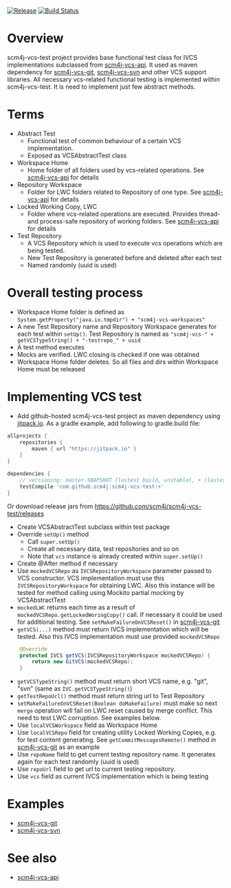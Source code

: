 [![Release](https://jitpack.io/v/scm4j/scm4j-vcs-test.svg)](https://jitpack.io/#scm4j/scm4j-vcs-test)
[![Build Status](https://travis-ci.org/scm4j/scm4j-vcs-test.svg?branch=release/4)](https://travis-ci.org/scm4j/scm4j-vcs-test)

# Overview
scm4j-vcs-test project provides base functional test class for IVCS implementations subclassed from [scm4j-vcs-api](https://github.com/scm4j/scm4j-vcs-api). It used as maven dependency for [scm4j-vcs-git](https://github.com/scm4j/scm4j-vcs-git), [scm4j-vcs-svn](https://github.com/scm4j/scm4j-vcs-svn) and other VCS support libraries. All necessary vcs-related functional testing is implemented within scm4j-vcs-test. It is need to implement just few abstract methods.

# Terms
- Abstract Test
  - Functional test of common behaviour of a certain VCS implementation. 
  - Exposed as VCSAbstractTest class
- Workspace Home
  - Home folder of all folders used by vcs-related operations. See [scm4j-vcs-api](https://github.com/scm4j/scm4j-vcs-api) for details
- Repository Workspace
  - Folder for LWC folders related to Repository of one type. See [scm4j-vcs-api](https://github.com/scm4j/scm4j-vcs-api) for details
- Locked Working Copy, LWC
  - Folder where vcs-related operations are executed. Provides thread- and process-safe repository of working folders. See [scm4j-vcs-api](https://github.com/scm4j/scm4j-vcs-api) for details
- Test Repository
  - A VCS Repository which is used to execute vcs operations which are being tested.
  - New Test Repository is generated before and deleted after each test
  - Named randomly (uuid is used)

# Overall testing process
- Workspace Home folder is defined as `System.getProperty("java.io.tmpdir") + "scm4j-vcs-workspaces"`
- A new Test Repository name and Repository Workspace generates for each test within `setUp()`. Test Repository is named as `"scm4j-vcs-" + getVCSTypeString() + "-testrepo_" + uuid`
- A test method executes
- Mocks are verified. LWC closing is checked if one was obtained
- Workspace Home folder deletes. So all files and dirs within Workspace Home must be released

# Implementing VCS test
- Add github-hosted scm4j-vcs-test project as maven dependency using [jitpack.io](https://jitpack.io/). As a gradle example, add following to gradle.build file:
```gradle
allprojects {
	repositories {
		maven { url "https://jitpack.io" }
	}
}

dependencies {
	// versioning: master-SNAPSHOT (lastest build, unstable), + (lastest release, stable) or certain version (e.g. 1.0)
	testCompile 'com.github.scm4j:scm4j-vcs-test:+'
}
```
Or download release jars from https://github.com/scm4j/scm4j-vcs-test/releases
- Create VCSAbstractTest subclass within test package
- Override `setUp()` method
	- Call `super.setUp()` 
	- Create all necessary data, test repositories and so on
	- Note that `vcs` instance is already created within `super.setUp()`
- Create @After method if necessary
- Use `mockedVCSRepo` as `IVCSRepositoryWorkspace` parameter passed to VCS constructor. VCS implementation must use this `IVCSRepositoryWorkspace` for obtaining LWC. Also this instance will be tested for method calling using Mockito partial mocking by VCSAbstractTest
- `mockedLWC` returns each time as a result of `mockedVCSRepo.getLockedWoringCopy()` call. If necessary it could be used for additional testing. See `setMakeFailureOnVCSReset()` in [scm4j-vcs-git](https://github.com/scm4j/scm4j-vcs-git)
- `getVCS(...)` method must return IVCS implementation which will be tested. Also this IVCS implementation must use provided `mockedVCSRepo`
```java
    @Override
    protected IVCS getVCS(IVCSRepositoryWorkspace mockedVCSRepo) {
    	return new GitVCS(mockedVCSRepo);
    }
```
- `getVCSTypeString()` method must return short VCS name, e.g. "git", "svn" (same as `IVC.getVCSTypeString()`)
- `getTestRepoUrl()` method must return string url to Test Repository
- `setMakeFailureOnVCSReset(Boolean doMakeFailure)` must make so next `merge` operation will fail on LWC reset caused by merge conflict. This need to test LWC corruption. See examples below.
- Use `localVCSWorkspace` field as Workspace Home
- Use `localVCSRepo` field for creating utility Locked Working Copies, e.g. for test content generating. See `getCommitMessagesRemote()` method in [scm4j-vcs-git](https://github.com/scm4j/scm4j-vcs-git) as an example
- Use `repoName` field to get current testing repository name. It generates again for each test randomly (uuid is used)
- Use `repoUrl` field to get url to current testing repository.
- Use `vcs` field as current IVCS implementation which is being testing

# Examples
- [scm4j-vcs-git](https://github.com/scm4j/scm4j-vcs-git)
- [scm4j-vcs-svn](https://github.com/scm4j/scm4j-vcs-svn)

# See also
- [scm4j-vcs-api](https://github.com/scm4j/scm4j-vcs-api)
